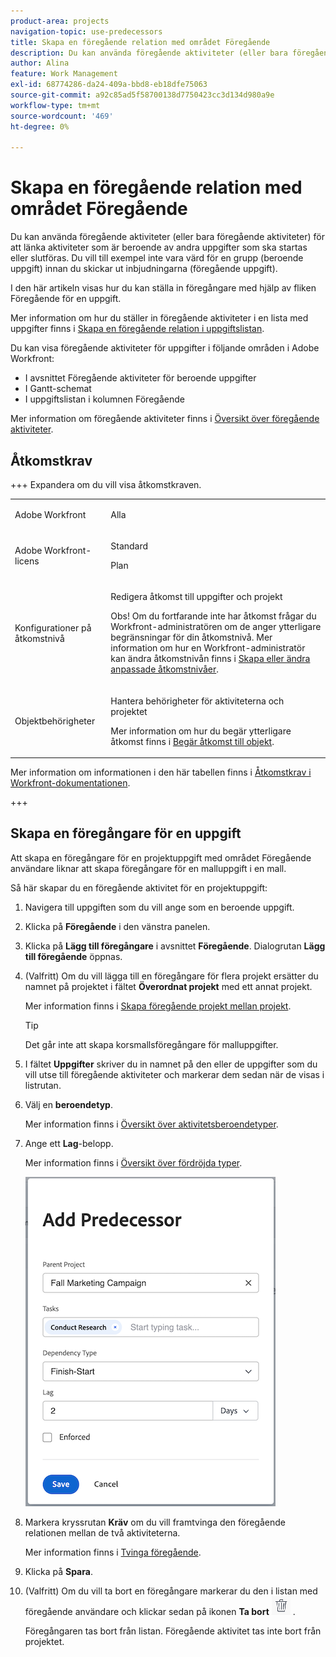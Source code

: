```yaml
---
product-area: projects
navigation-topic: use-predecessors
title: Skapa en föregående relation med området Föregående
description: Du kan använda föregående aktiviteter (eller bara föregående aktiviteter) för att länka aktiviteter som är beroende av andra uppgifter som ska startas eller slutföras.
author: Alina
feature: Work Management
exl-id: 68774286-da24-409a-bbd8-eb18dfe75063
source-git-commit: a92c85ad5f58700138d7750423cc3d134d980a9e
workflow-type: tm+mt
source-wordcount: '469'
ht-degree: 0%

---
```


# Skapa en föregående relation med området Föregående

<!-- Audited: 5/2025 -->

Du kan använda föregående aktiviteter (eller bara föregående aktiviteter) för att länka aktiviteter som är beroende av andra uppgifter som ska startas eller slutföras. Du vill till exempel inte vara värd för en grupp (beroende uppgift) innan du skickar ut inbjudningarna (föregående uppgift).

I den här artikeln visas hur du kan ställa in föregångare med hjälp av fliken Föregående för en uppgift.

Mer information om hur du ställer in föregående aktiviteter i en lista med uppgifter finns i [Skapa en föregående relation i uppgiftslistan](../../../manage-work/tasks/use-prdcssrs/create-predecessors-on-task-list.md).

Du kan visa föregående aktiviteter för uppgifter i följande områden i Adobe Workfront:

* I avsnittet Föregående aktiviteter för beroende uppgifter
* I Gantt-schemat
* I uppgiftslistan i kolumnen Föregående

Mer information om föregående aktiviteter finns i [Översikt över föregående aktiviteter](../../../manage-work/tasks/use-prdcssrs/predecessors-overview.md).

## Åtkomstkrav

+++ Expandera om du vill visa åtkomstkraven.

<table style="table-layout:auto"> 
 <col> 
 <col> 
 <tbody> 
  <tr> 
   <td role="rowheader">Adobe Workfront</td> 
   <td> <p>Alla</p> </td> 
  </tr> 
  <tr> 
   <td role="rowheader">Adobe Workfront-licens</td> 
   <td> 
   <p>Standard </p>
    <p>Plan </p> </td> 
  </tr> 
  <tr> 
   <td role="rowheader">Konfigurationer på åtkomstnivå</td> 
   <td> <p>Redigera åtkomst till uppgifter och projekt</p> <p>Obs! Om du fortfarande inte har åtkomst frågar du Workfront-administratören om de anger ytterligare begränsningar för din åtkomstnivå. Mer information om hur en Workfront-administratör kan ändra åtkomstnivån finns i <a href="../../../administration-and-setup/add-users/configure-and-grant-access/create-modify-access-levels.md" class="MCXref xref">Skapa eller ändra anpassade åtkomstnivåer</a>.</p> </td> 
  </tr> 
  <tr> 
   <td role="rowheader">Objektbehörigheter</td> 
   <td> <p>Hantera behörigheter för aktiviteterna och projektet</p> <p>Mer information om hur du begär ytterligare åtkomst finns i <a href="../../../workfront-basics/grant-and-request-access-to-objects/request-access.md" class="MCXref xref">Begär åtkomst till objekt</a>.</p> </td> 
  </tr> 
 </tbody> 
</table>

Mer information om informationen i den här tabellen finns i [Åtkomstkrav i Workfront-dokumentationen](/help/quicksilver/administration-and-setup/add-users/access-levels-and-object-permissions/access-level-requirements-in-documentation.md).

+++

## Skapa en föregångare för en uppgift

Att skapa en föregångare för en projektuppgift med området Föregående användare liknar att skapa föregångare för en malluppgift i en mall.

Så här skapar du en föregående aktivitet för en projektuppgift:

1. Navigera till uppgiften som du vill ange som en beroende uppgift.

1. Klicka på **Föregående** i den vänstra panelen.

1. Klicka på **Lägg till föregångare** i avsnittet **Föregående**. Dialogrutan **Lägg till föregående** öppnas.

1. (Valfritt) Om du vill lägga till en föregångare för flera projekt ersätter du namnet på projektet i fältet **Överordnat projekt** med ett annat projekt.

   Mer information finns i [Skapa föregående projekt mellan projekt](../../../manage-work/tasks/use-prdcssrs/cross-project-predecessors.md).

   >[!TIP]
   >
   >Det går inte att skapa korsmallsföregångare för malluppgifter.


1. I fältet **Uppgifter** skriver du in namnet på den eller de uppgifter som du vill utse till föregående aktiviteter och markerar dem sedan när de visas i listrutan.

1. Välj en **beroendetyp**.

   Mer information finns i [Översikt över aktivitetsberoendetyper](../../../manage-work/tasks/use-prdcssrs/task-dependency-types.md).

1. Ange ett **Lag**-belopp.

   Mer information finns i &#x200B;[Översikt över fördröjda typer](../../../manage-work/tasks/use-prdcssrs/lag-types.md).

   ![Dialogrutan Lägg till föregående](assets/add-predecessor-dialog-box.png)

1. Markera kryssrutan **Kräv** om du vill framtvinga den föregående relationen mellan de två aktiviteterna.

   Mer information finns i [Tvinga föregående](../../../manage-work/tasks/use-prdcssrs/enforced-predecessors.md).

1. Klicka på **Spara**.

1. (Valfritt) Om du vill ta bort en föregångare markerar du den i listan med föregående användare och klickar sedan på ikonen **Ta bort** ![Ta bort](assets/remove-or-delete-icon.png) .

   Föregångaren tas bort från listan. Föregående aktivitet tas inte bort från projektet.
